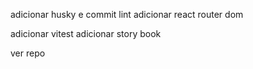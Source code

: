 adicionar husky e commit lint
adicionar react router dom

adicionar vitest
adicionar story book

ver repo
